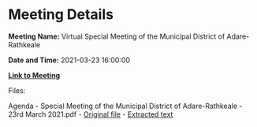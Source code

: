 # Meeting Details

**Meeting Name:** Virtual Special Meeting of the Municipal District of Adare-Rathkeale

**Date and Time:** 2021-03-23 16:00:00

**[Link to Meeting](https://www.limerick.ie/council/whats-on/special-meeting-municipal-district-adare-rathkeale-19)**

Files: 

Agenda - Special Meeting of the Municipal District of Adare-Rathkeale - 23rd March 2021.pdf - [Original file](https://www.limerick.ie/sites/default/files/media/documents/2021-03/00-agenda-23rd-march-2021-1.pdf) - [Extracted text](./Agenda%20-%C2%A0Special%20Meeting%20of%20the%20Municipal%20District%20of%20Adare-Rathkeale%20-%2023rd%20March%202021.md)


